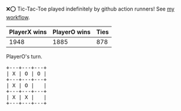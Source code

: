 :x::o: Tic-Tac-Toe played indefinitely by github action runners! See [my workflow](.github/workflows/play.yaml).

|PlayerX wins|PlayerO wins|Ties|
|-|-|-|
|1948|1885|878|

PlayerO's turn.

<pre>
+---+---+---+
| X | O | O |
+---+---+---+
| X | O |   |
+---+---+---+
| X | X |   |
+---+---+---+
</pre>